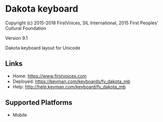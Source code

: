 Dakota keyboard
======================

Copyright (c) 2015-2018 FirstVoices, SIL International, 2015 First Peoples' Cultural Foundation

Version 9.1

Dakota keyboard layout for Unicode

Links
-----

 * Home:     <https://www.firstvoices.com>
 * Deployed: <https://keyman.com/keyboards/fv_dakota_mb>
 * Help:     <http://help.keyman.com/keyboard/fv_dakota_mb>
 
Supported Platforms
-------------------

 * Mobile

